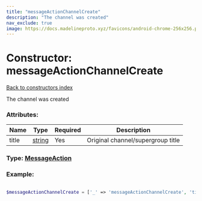 ```yaml
---
title: "messageActionChannelCreate"
description: "The channel was created"
nav_exclude: true
image: https://docs.madelineproto.xyz/favicons/android-chrome-256x256.png
---
```

# Constructor: messageActionChannelCreate  
[Back to constructors index](/API_docs/constructors/index.html)



The channel was created

### Attributes:

| Name     |    Type       | Required | Description |
|----------|---------------|----------|-------------|
|title|[string](/API_docs/types/string.html) | Yes|Original channel/supergroup title|



### Type: [MessageAction](/API_docs/types/MessageAction.html)


### Example:

```php

$messageActionChannelCreate = ['_' => 'messageActionChannelCreate', 'title' => 'string'];
```  
